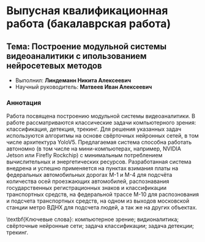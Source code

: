 # Выпусная квалификационная работа (бакалаврская работа)
## Тема: Построение модульной системы видеоаналитики с ипользованием нейросетевых методов

- Выполнил: **Линдеманн Никита Алексеевич**
- Научный руководитель: **Матвеев Иван Алексеевич**


### Аннотация
Работа посвящена построению модульной системы видеоаналитики. В работе рассматриваются классические задачи компьютерного зрения: классификация, детекция, трекинг. Для решения указанных задач используются алгоритмы на основе свёрточных нейронных сетей, в том числе архитектура YoloV5. Предлагаемая система способна работать автономно (в том числе на мини-компьютерах, например, NVIDIA Jetson или Firefly Rockchip) с минимальным потреблением вычислительных и энергетических ресурсов. Разработанная система внедрена и успешно применяется на пунктах взимания платы на федеральных автомобильных дорогах М-1 и М-4 для подсчёта количества осей проезжающих автомобилей, распознавания государственных регистрационных знаков и классификации транспортных средств, на федеральной трассе М-10 для распознования и подсчета транспортных средств, на одном из выходов московской станции метро ВДНХ для подсчета людей, а так же на других объектах.

\textbf{Ключевые слова}: компьютерное зрение; видионалитика; свёрточные нейронные сети; задача классификации; задача детекции; трекинг.
